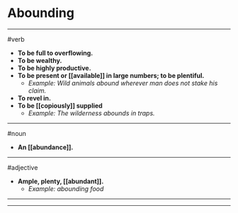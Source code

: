 # Abounding
---
#verb
- **To be full to overflowing.**
- **To be wealthy.**
- **To be highly productive.**
- **To be present or [[available]] in large numbers; to be plentiful.**
	- _Example: Wild animals abound wherever man does not stake his claim._
- **To revel in.**
- **To be [[copiously]] supplied**
	- _Example: The wilderness abounds in traps._
---
#noun
- **An [[abundance]].**
---
#adjective
- **Ample, plenty, [[abundant]].**
	- _Example: abounding food_
---
---
